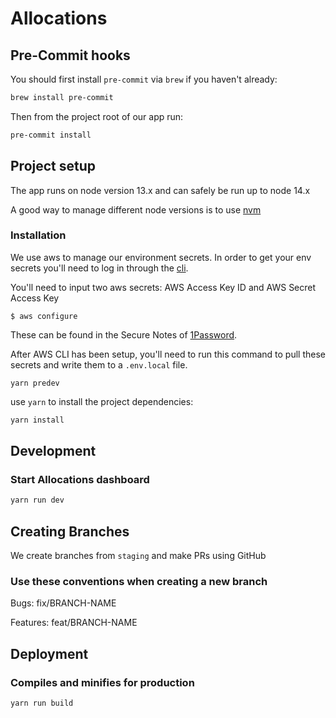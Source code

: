 # Allocations

## Pre-Commit hooks

You should first install `pre-commit` via `brew` if you haven't already:

```bash
brew install pre-commit
```

Then from the project root of our app run:

```bash
pre-commit install
```

## Project setup

The app runs on node version 13.x and can safely be run up to node 14.x

A good way to manage different node versions is to use [nvm](https://github.com/nvm-sh/nvm)

### Installation

We use aws to manage our environment secrets. In order to get your env secrets you'll need to log in through the [cli](https://docs.aws.amazon.com/cli/latest/userguide/getting-started-install.html).

You'll need to input two aws secrets: AWS Access Key ID and AWS Secret Access Key

```
$ aws configure
```

These can be found in the Secure Notes of [1Password](https://my.1password.com/vaults/yex6mw6d7e4sskjmkliea6fjya/003/pnfp5v3prg77wwstn67o5mzd5m).

After AWS CLI has been setup, you'll need to run this command to pull these secrets and write them to a `.env.local` file.

```
yarn predev
```

use `yarn` to install the project dependencies:

```bash
yarn install
```

## Development

### Start Allocations dashboard

```bash
yarn run dev
```

## Creating Branches

We create branches from `staging` and make PRs using GitHub

### Use these conventions when creating a new branch

Bugs: fix/BRANCH-NAME

Features: feat/BRANCH-NAME

## Deployment

### Compiles and minifies for production

```bash
yarn run build
```
